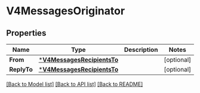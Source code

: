 # V4MessagesOriginator

## Properties

Name | Type | Description | Notes
------------ | ------------- | ------------- | -------------
**From** | [***V4MessagesRecipientsTo**](_v4_messages_recipients_to.md) |  | [optional] 
**ReplyTo** | [***V4MessagesRecipientsTo**](_v4_messages_recipients_to.md) |  | [optional] 

[[Back to Model list]](../README.md#documentation-for-models) [[Back to API list]](../README.md#documentation-for-api-endpoints) [[Back to README]](../README.md)


